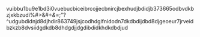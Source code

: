 vuibbu1bu9e1bd3i0vuebucbiceibrcojjecbnircjbexhudjbdidjb373665odbvdkbzjxkbzudi%#>&#_÷&_=;"?^udgubdidnjd8djhdir863749jsjcodhdgifnidodn7dkdbdijdbd8djgeoeur7jrveidbzkzb8dvsiidgdkdb8dhdgdjjdgdibdidkhdkdbdjud
